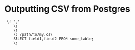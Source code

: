 Outputting CSV from Postgres
============================

```
 \f ','
    \a
    \t
    \o /path/to/my.csv
    SELECT field1,field2 FROM some_table;
    \o

```
